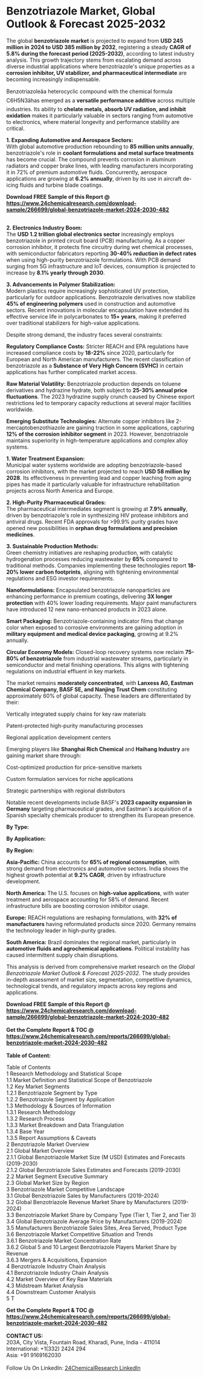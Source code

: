 <h1>Benzotriazole Market, Global Outlook &amp; Forecast 2025-2032</h1><p>The global <strong>benzotriazole market</strong> is projected to expand from <strong>USD 245 million in 2024 to USD 385 million by 2032</strong>, registering a steady <strong>CAGR of 5.8% during the forecast period (2025-2032)</strong>, according to latest industry analysis. This growth trajectory stems from escalating demand across diverse industrial applications where benzotriazole's unique properties as a <strong>corrosion inhibitor, UV stabilizer, and pharmaceutical intermediate</strong> are becoming increasingly indispensable.</p><p>Benzotriazoleâa heterocyclic compound with the chemical formula C6H5N3âhas emerged as a <strong>versatile performance additive</strong> across multiple industries. Its ability to <strong>chelate metals, absorb UV radiation, and inhibit oxidation</strong> makes it particularly valuable in sectors ranging from automotive to electronics, where material longevity and performance stability are critical.</p><p><strong>1. Expanding Automotive and Aerospace Sectors:</strong><br>
With global automotive production rebounding to <strong>85 million units annually</strong>, benzotriazole's role in <strong>coolant formulations and metal surface treatments</strong> has become crucial. The compound prevents corrosion in aluminum radiators and copper brake lines, with leading manufacturers incorporating it in 72% of premium automotive fluids. Concurrently, aerospace applications are growing at <strong>6.2% annually</strong>, driven by its use in aircraft de-icing fluids and turbine blade coatings.</p><div><b>Download FREE Sample of this Report @ 
            <a href="https://www.24chemicalresearch.com/download-sample/266699/global-benzotriazole-market-2024-2030-482">
            https://www.24chemicalresearch.com/download-sample/266699/global-benzotriazole-market-2024-2030-482</a></b></div><br><p><strong>2. Electronics Industry Boom:</strong><br>
The <strong>USD 1.2 trillion global electronics sector</strong> increasingly employs benzotriazole in printed circuit board (PCB) manufacturing. As a copper corrosion inhibitor, it protects fine circuitry during wet chemical processes, with semiconductor fabricators reporting <strong>30-40% reduction in defect rates</strong> when using high-purity benzotriazole formulations. With PCB demand surging from 5G infrastructure and IoT devices, consumption is projected to increase by <strong>8.1% yearly through 2030</strong>.</p><p><strong>3. Advancements in Polymer Stabilization:</strong><br>
Modern plastics require increasingly sophisticated UV protection, particularly for outdoor applications. Benzotriazole derivatives now stabilize <strong>45% of engineering polymers</strong> used in construction and automotive sectors. Recent innovations in molecular encapsulation have extended its effective service life in polycarbonates to <strong>15+ years</strong>, making it preferred over traditional stabilizers for high-value applications.</p><p>Despite strong demand, the industry faces several constraints:</p><p><strong>Regulatory Compliance Costs:</strong> Stricter REACH and EPA regulations have increased compliance costs by <strong>18-22%</strong> since 2020, particularly for European and North American manufacturers. The recent classification of benzotriazole as a <strong>Substance of Very High Concern (SVHC)</strong> in certain applications has further complicated market access.</p><p><strong>Raw Material Volatility:</strong> Benzotriazole production depends on toluene derivatives and hydrazine hydrate, both subject to <strong>25-30% annual price fluctuations</strong>. The 2023 hydrazine supply crunch caused by Chinese export restrictions led to temporary capacity reductions at several major facilities worldwide.</p><p><strong>Emerging Substitute Technologies:</strong> Alternate copper inhibitors like 2-mercaptobenzothiazole are gaining traction in some applications, capturing <strong>12% of the corrosion inhibitor segment</strong> in 2023. However, benzotriazole maintains superiority in high-temperature applications and complex alloy systems.</p><p><strong>1. Water Treatment Expansion:</strong><br>
Municipal water systems worldwide are adopting benzotriazole-based corrosion inhibitors, with the market projected to reach <strong>USD 58 million by 2028</strong>. Its effectiveness in preventing lead and copper leaching from aging pipes has made it particularly valuable for infrastructure rehabilitation projects across North America and Europe.</p><p><strong>2. High-Purity Pharmaceutical Grades:</strong><br>
The pharmaceutical intermediates segment is growing at <strong>7.9% annually</strong>, driven by benzotriazole's role in synthesizing HIV protease inhibitors and antiviral drugs. Recent FDA approvals for &gt;99.9% purity grades have opened new possibilities in <strong>orphan drug formulations and precision medicines</strong>.</p><p><strong>3. Sustainable Production Methods:</strong><br>
Green chemistry initiatives are reshaping production, with catalytic hydrogenation processes reducing wastewater by <strong>65%</strong> compared to traditional methods. Companies implementing these technologies report <strong>18-20% lower carbon footprints</strong>, aligning with tightening environmental regulations and ESG investor requirements.</p><p><strong>Nanoformulations:</strong> Encapsulated benzotriazole nanoparticles are enhancing performance in premium coatings, delivering <strong>3X longer protection</strong> with 40% lower loading requirements. Major paint manufacturers have introduced 12 new nano-enhanced products in 2023 alone.</p><p><strong>Smart Packaging:</strong> Benzotriazole-containing indicator films that change color when exposed to corrosive environments are gaining adoption in <strong>military equipment and medical device packaging</strong>, growing at 9.2% annually.</p><p><strong>Circular Economy Models:</strong> Closed-loop recovery systems now reclaim <strong>75-80% of benzotriazole</strong> from industrial wastewater streams, particularly in semiconductor and metal finishing operations. This aligns with tightening regulations on industrial effluent in key markets.</p><p>The market remains <strong>moderately concentrated</strong>, with <strong>Lanxess AG, Eastman Chemical Company, BASF SE, and Nanjing Trust Chem</strong> constituting approximately 60% of global capacity. These leaders are differentiated by their:</p><p>Vertically integrated supply chains for key raw materials</p><p>Patent-protected high-purity manufacturing processes</p><p>Regional application development centers</p><p>Emerging players like <strong>Shanghai Rich Chemical</strong> and <strong>Haihang Industry</strong> are gaining market share through:</p><p>Cost-optimized production for price-sensitive markets</p><p>Custom formulation services for niche applications</p><p>Strategic partnerships with regional distributors</p><p>Notable recent developments include BASF's <strong>2023 capacity expansion in Germany</strong> targeting pharmaceutical grades, and Eastman's acquisition of a Spanish specialty chemicals producer to strengthen its European presence.</p><p><strong>By Type:</strong></p><p><strong>By Application:</strong></p><p><strong>By Region:</strong></p><p><strong>Asia-Pacific:</strong> China accounts for <strong>65% of regional consumption</strong>, with strong demand from electronics and automotive sectors. India shows the highest growth potential at <strong>9.2% CAGR</strong>, driven by infrastructure development.</p><p><strong>North America:</strong> The U.S. focuses on <strong>high-value applications</strong>, with water treatment and aerospace accounting for 58% of demand. Recent infrastructure bills are boosting corrosion inhibitor usage.</p><p><strong>Europe:</strong> REACH regulations are reshaping formulations, with <strong>32% of manufacturers</strong> having reformulated products since 2020. Germany remains the technology leader in high-purity grades.</p><p><strong>South America:</strong> Brazil dominates the regional market, particularly in <strong>automotive fluids and agrochemical applications</strong>. Political instability has caused intermittent supply chain disruptions.</p><p>This analysis is derived from comprehensive market research on the <em>Global Benzotriazole Market Outlook &amp; Forecast 2025-2032</em>. The study provides in-depth assessment of market size, segmentation, competitive dynamics, technological trends, and regulatory impacts across key regions and applications.</p><div><b>Download FREE Sample of this Report @ 
            <a href="https://www.24chemicalresearch.com/download-sample/266699/global-benzotriazole-market-2024-2030-482">
            https://www.24chemicalresearch.com/download-sample/266699/global-benzotriazole-market-2024-2030-482</a></b></div><br><div><b>Get the Complete Report & TOC @ 
            <a href="https://www.24chemicalresearch.com/reports/266699/global-benzotriazole-market-2024-2030-482">
            https://www.24chemicalresearch.com/reports/266699/global-benzotriazole-market-2024-2030-482</a></b></div><br>
            <b>Table of Content:</b><p>Table of Contents<br />
1 Research Methodology and Statistical Scope<br />
1.1 Market Definition and Statistical Scope of Benzotriazole<br />
1.2 Key Market Segments<br />
1.2.1 Benzotriazole Segment by Type<br />
1.2.2 Benzotriazole Segment by Application<br />
1.3 Methodology & Sources of Information<br />
1.3.1 Research Methodology<br />
1.3.2 Research Process<br />
1.3.3 Market Breakdown and Data Triangulation<br />
1.3.4 Base Year<br />
1.3.5 Report Assumptions & Caveats<br />
2 Benzotriazole Market Overview<br />
2.1 Global Market Overview<br />
2.1.1 Global Benzotriazole Market Size (M USD) Estimates and Forecasts (2019-2030)<br />
2.1.2 Global Benzotriazole Sales Estimates and Forecasts (2019-2030)<br />
2.2 Market Segment Executive Summary<br />
2.3 Global Market Size by Region<br />
3 Benzotriazole Market Competitive Landscape<br />
3.1 Global Benzotriazole Sales by Manufacturers (2019-2024)<br />
3.2 Global Benzotriazole Revenue Market Share by Manufacturers (2019-2024)<br />
3.3 Benzotriazole Market Share by Company Type (Tier 1, Tier 2, and Tier 3)<br />
3.4 Global Benzotriazole Average Price by Manufacturers (2019-2024)<br />
3.5 Manufacturers Benzotriazole Sales Sites, Area Served, Product Type<br />
3.6 Benzotriazole Market Competitive Situation and Trends<br />
3.6.1 Benzotriazole Market Concentration Rate<br />
3.6.2 Global 5 and 10 Largest Benzotriazole Players Market Share by Revenue<br />
3.6.3 Mergers & Acquisitions, Expansion<br />
4 Benzotriazole Industry Chain Analysis<br />
4.1 Benzotriazole Industry Chain Analysis<br />
4.2 Market Overview of Key Raw Materials<br />
4.3 Midstream Market Analysis<br />
4.4 Downstream Customer Analysis<br />
5 T</p><div><b>Get the Complete Report & TOC @ 
            <a href="https://www.24chemicalresearch.com/reports/266699/global-benzotriazole-market-2024-2030-482">
            https://www.24chemicalresearch.com/reports/266699/global-benzotriazole-market-2024-2030-482</a></b></div><br><b>CONTACT US:</b><br>
            203A, City Vista, Fountain Road, Kharadi, Pune, India - 411014<br>
            International: +1(332) 2424 294<br>
            Asia: +91 9169162030 <br><br>
            Follow Us On LinkedIn: <a href="https://www.linkedin.com/company/24chemicalresearch/">24ChemicalResearch LinkedIn</a>